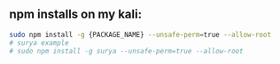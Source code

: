 ## npm installs on my kali:
```bash
sudo npm install -g {PACKAGE_NAME} --unsafe-perm=true --allow-root
# surya example
# sudo npm install -g surya --unsafe-perm=true --allow-root
```
